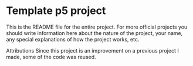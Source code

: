 # Template p5 project

This is the README file for the entire project. For more official projects you should write information here about the nature of the project, your name, any special explanations of how the project works, etc.


Attributions
    Since this project is an improvement on a previous project I made, some of the code was reused. 
        <!-- https://github.com/Janeillman/cart253-2023/tree/main/Projects/Project-one -->
    
        
